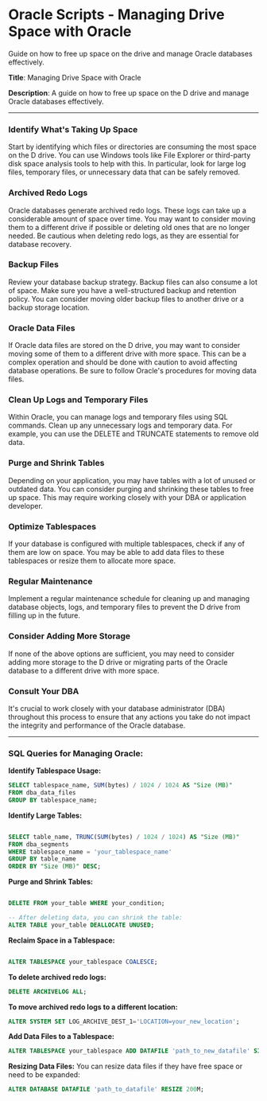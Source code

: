 # Oracle Scripts - Managing Drive Space with Oracle
Guide on how to free up space on the drive and manage Oracle databases effectively.

**Title**: Managing Drive Space with Oracle

**Description**: A guide on how to free up space on the D drive and manage Oracle databases effectively.

---

### Identify What's Taking Up Space

Start by identifying which files or directories are consuming the most space on the D drive. You can use Windows tools like File Explorer or third-party disk space analysis tools to help with this. In particular, look for large log files, temporary files, or unnecessary data that can be safely removed.

### Archived Redo Logs

Oracle databases generate archived redo logs. These logs can take up a considerable amount of space over time. You may want to consider moving them to a different drive if possible or deleting old ones that are no longer needed. Be cautious when deleting redo logs, as they are essential for database recovery.

### Backup Files

Review your database backup strategy. Backup files can also consume a lot of space. Make sure you have a well-structured backup and retention policy. You can consider moving older backup files to another drive or a backup storage location.

### Oracle Data Files

If Oracle data files are stored on the D drive, you may want to consider moving some of them to a different drive with more space. This can be a complex operation and should be done with caution to avoid affecting database operations. Be sure to follow Oracle's procedures for moving data files.

### Clean Up Logs and Temporary Files

Within Oracle, you can manage logs and temporary files using SQL commands. Clean up any unnecessary logs and temporary data. For example, you can use the DELETE and TRUNCATE statements to remove old data.

### Purge and Shrink Tables

Depending on your application, you may have tables with a lot of unused or outdated data. You can consider purging and shrinking these tables to free up space. This may require working closely with your DBA or application developer.

### Optimize Tablespaces

If your database is configured with multiple tablespaces, check if any of them are low on space. You may be able to add data files to these tablespaces or resize them to allocate more space.

### Regular Maintenance

Implement a regular maintenance schedule for cleaning up and managing database objects, logs, and temporary files to prevent the D drive from filling up in the future.

### Consider Adding More Storage

If none of the above options are sufficient, you may need to consider adding more storage to the D drive or migrating parts of the Oracle database to a different drive with more space.

### Consult Your DBA

It's crucial to work closely with your database administrator (DBA) throughout this process to ensure that any actions you take do not impact the integrity and performance of the Oracle database.

---

### SQL Queries for Managing Oracle:

**Identify Tablespace Usage:**

```sql
SELECT tablespace_name, SUM(bytes) / 1024 / 1024 AS "Size (MB)"
FROM dba_data_files
GROUP BY tablespace_name;

```

**Identify Large Tables:**
```sql

SELECT table_name, TRUNC(SUM(bytes) / 1024 / 1024) AS "Size (MB)"
FROM dba_segments
WHERE tablespace_name = 'your_tablespace_name'
GROUP BY table_name
ORDER BY "Size (MB)" DESC;

```

**Purge and Shrink Tables:**
```sql

DELETE FROM your_table WHERE your_condition;

-- After deleting data, you can shrink the table:
ALTER TABLE your_table DEALLOCATE UNUSED;


```

**Reclaim Space in a Tablespace:**
```sql

ALTER TABLESPACE your_tablespace COALESCE;

```

**To delete archived redo logs:**
```sql
DELETE ARCHIVELOG ALL;

```

**To move archived redo logs to a different location:**
```sql
ALTER SYSTEM SET LOG_ARCHIVE_DEST_1='LOCATION=your_new_location';
```
**Add Data Files to a Tablespace:**
```sql
ALTER TABLESPACE your_tablespace ADD DATAFILE 'path_to_new_datafile' SIZE 100M;
```

**Resizing Data Files:**
You can resize data files if they have free space or need to be expanded:

```sql
ALTER DATABASE DATAFILE 'path_to_datafile' RESIZE 200M;
```
